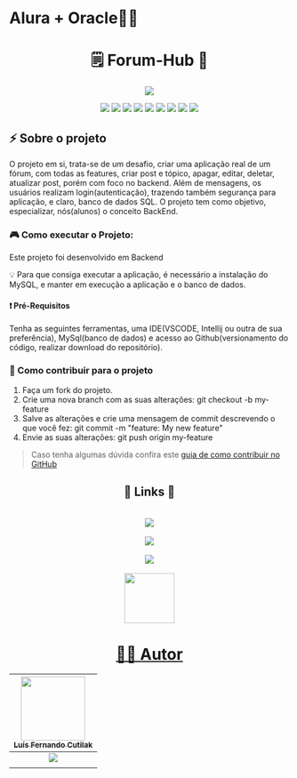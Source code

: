 ﻿# Alura + Oracle👨‍🎓
<h1 align="center">🗒️ Forum-Hub 📔</h1>
<p align="center">
<img src="http://img.shields.io/static/v1?label=STATUS&message=CONCLUIDO&color=GREEN&style=for-the-badge"/>
</p>
<p align="center">
<img src="https://img.shields.io/badge/java-%23ED8B00.svg?style=for-the-badge&logo=openjdk&logoColor=white"/>
<img src="https://img.shields.io/badge/spring-%236DB33F.svg?style=for-the-badge&logo=spring&logoColor=white"/>
    <img src="https://img.shields.io/badge/Spring_Security-6DB33F?style=for-the-badge&logo=Spring-Security&logoColor=white">
    <img src="https://img.shields.io/badge/Spring%20Boot-6DB33F.svg?style=for-the-badge&logo=Spring-Boot&logoColor=white">
<img src="https://img.shields.io/badge/Hibernate-59666C?style=for-the-badge&logo=Hibernate&logoColor=white"/>
<img src="https://img.shields.io/badge/MySQL-00000F?style=for-the-badge&logo=mysql&logoColor=white"/>
<img src="https://img.shields.io/badge/IntelliJIDEA-000000.svg?style=for-the-badge&logo=intellij-idea&logoColor=white"/>
  <img src="https://img.shields.io/badge/git-%23F05033.svg?style=for-the-badge&logo=git&logoColor=white"/>
  <img src="https://img.shields.io/badge/github-%23121011.svg?style=for-the-badge&logo=github&logoColor=white"/>
  
</p>

<h2> ⚡ Sobre o projeto </h2>
<p>
O projeto em si, trata-se de um desafio, criar uma aplicação real de um fórum, com todas as features, criar post e tópico, apagar, editar, deletar, atualizar post, porém com foco no backend. Além de mensagens, os usuários realizam login(autenticação), trazendo também segurança para aplicação, e claro, banco de dados SQL. O projeto tem como objetivo, especializar, nós(alunos) o conceito BackEnd.
</p>
<h3>
  🎮 Como executar o Projeto:
</h3>
 <p>Este projeto foi desenvolvido em Backend</p> 
 <p>💡 Para que consiga executar a aplicação, é necessário a instalação do MySQL, e manter em execução a aplicação e o banco de dados.</p>  
  <h4> ❗ Pré-Requisitos</h4>
   <p>Tenha as seguintes ferramentas, uma IDE(VSCODE, Intellij ou outra de sua preferência), MySql(banco de dados) e acesso ao Github(versionamento do código, realizar download do repositório).</p>
  <h3> 💪 Como contribuir para o projeto</h3>

1. Faça um fork do projeto.
2. Crie uma nova branch com as suas alterações: git checkout -b my-feature
3. Salve as alterações e crie uma mensagem de commit descrevendo o que você fez: git commit -m "feature: My new feature"
4. Envie as suas alterações: git push origin my-feature
> Caso tenha algumas dúvida confira este [guia de como contribuir no GitHub](https://docs.github.com/pt/get-started/exploring-projects-on-github/contributing-to-a-project)

<h2 align="center" >🔗 Links 🔗</h2><br>
<div align="center">
 <a align="center" href="https://code.visualstudio.com/"><img src="https://img.shields.io/badge/VSCode-0078D4?style=for-the-badge&logo=visual%20studio%20code&logoColor=white"</a><br><br>
 <a align="center" href="https://www.jetbrains.com/pt-br/idea/"><img src="https://img.shields.io/badge/IntelliJIDEA-000000.svg?style=for-the-badge&logo=intellij-idea&logoColor=white"</a><br><br>
 <a align="center" href="https://www.mysql.com/downloads"><img src="https://img.shields.io/badge/mysql-4479A1.svg?style=for-the-badge&logo=mysql&logoColor=white"</a><br><br>
 <a align="center" href="https://github.com/luiscutilak/alura-oracle-ForumHub"><img src="https://img.shields.io/badge/GitHub-181717?style=flat&logo=github&logoColor=white" width="90"</a><br>

</div>
 <h1> 🧙‍♂️ Autor </h1>

| [<img loading="lazy" src="https://github.com/user-attachments/assets/7564c4b7-fc99-4a88-979d-6efc5c221601" width=115><br><sub>Luís Fernando Cutilak</sub>](https://www.linkedin.com/in/luis-fernando-cutilak-developer)|
| :-------------: |
| [<img src="https://img.shields.io/badge/linkedin-%230077B5.svg?style=for-the-badge&logo=linkedin&logoColor=white"/>](https://www.linkedin.com/in/luis-fernando-cutilak-developer)|
|  |


 
